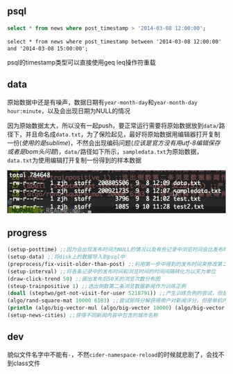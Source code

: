 ## psql

```sql
select * from news where post_timestamp > '2014-03-08 12:00:00';
```
```
select * from news where post_timestamp between '2014-03-08 12:00:00' and '2014-03-08 15:00:00';
```
psql的timestamp类型可以直接使用geq leq操作符重载

## data

原始数据中还是有噪声，数据日期有`year-month-day`和`year-month-day hour:minute`，以及会出现日期为NULL的情况

因为原始数据太大，所以没有一起push，要正常运行需要将原始数据放到`data/`路径下，并且命名成`data.txt`，为了保险起见，最好将原始数据用编辑器打开复制一份(_使用的是sublime_)，不然会出现编码问题(_应该是官方没有用utf-8编辑保存或者是bom头问题_)，`data/`路径如下所示，`sampledata.txt`为原始数据，`data.txt`为使用编辑打开复制一份得到的样本数据

![cleantha](./snapshots/data.png)

## progress

```clojure
(setup-posttime) ;;因为会出现发布时间为NULL的情况以及有些记录中浏览时间会比发布时间早，所以需要为出现这些情况的新闻用最早出现的浏览时间作为发布时间
(setup-data) ;;将disk上的数据导入到psql中
(preprocess/fix-visit-older-than-post) ;;利用第一步中得到的发布时间来修改第二步中导入的记录，这一步只是修复原本样本数据中浏览时间早于发布时间的记录
(setup-interval) ;;将各条记录中的发布时间和浏览时间的时间间隔转化为以天为单位
(draw-click-trend 50) ;;画出发布后50天的浏览次数分布图
(steup-trainpositive 1) ;;选出倒数第二条浏览数据新闻作为训练正例
(doall (steptwo/get-not-visit-for-user 5218791)) ;;产生训练负例的尝试，但是负例太多，改用hadoop
(algo/rand-square-mat 10000 6183) ;;尝试矩阵分解获得用户对新闻评分，但是单机内存无法存储大矩阵，尝试spark mllib
(println (algo/big-vector-mul (algo/big-vector 10000) (algo/big-vector 10000))) ;;尝试了大向量的相乘，可行，后面可以用隐语义来试试
(setup-news-cities) ;;获得不同新闻内容中包含的城市名称
```

## dev

貌似文件名字中不能有`-`，不然`cider-namespace-reload`的时候就悲剧了，会找不到class文件
